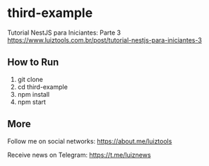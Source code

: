# third-example

Tutorial NestJS para Iniciantes: Parte 3
https://www.luiztools.com.br/post/tutorial-nestjs-para-iniciantes-3

## How to Run

1. git clone
2. cd third-example
3. npm install
4. npm start

## More

Follow me on social networks: https://about.me/luiztools

Receive news on Telegram: https://t.me/luiznews